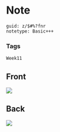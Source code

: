 # Note
```
guid: z/$#%?fnr
notetype: Basic+++
```

### Tags
```
Week11
```

## Front
<img src="paste-ae0d0c6bd164c27c7b77a29fedb29ea459009238.jpg">

## Back
<img src="paste-5f6f8d92de107a480a8c77baf6687051e005bad9.jpg">
